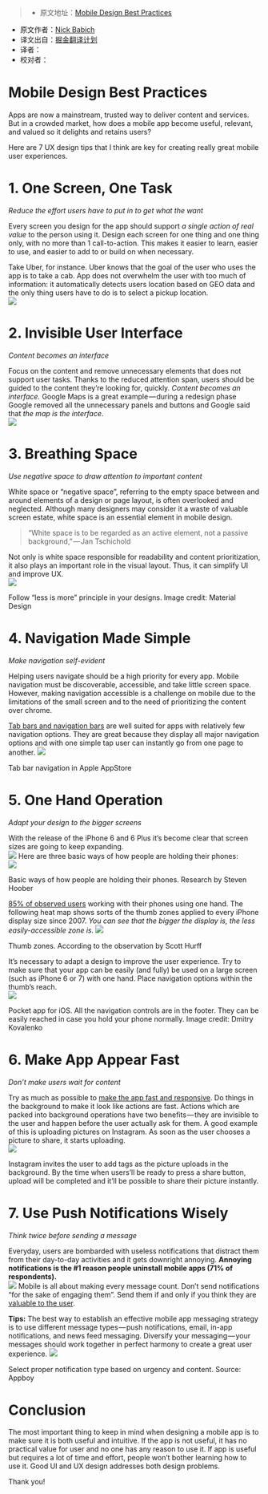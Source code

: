 > * 原文地址：[Mobile Design Best Practices](http://babich.biz/mobile-design-best-practices/)
* 原文作者：[Nick Babich](http://babich.biz/about/)
* 译文出自：[掘金翻译计划](https://github.com/xitu/gold-miner)
* 译者：
* 校对者：

# Mobile Design Best Practices


Apps are now a mainstream, trusted way to deliver content and services. But in a crowded market, how does a mobile app become useful, relevant, and valued so it delights and retains users?

Here are 7 UX design tips that I think are key for creating really great mobile user experiences.

# 1\. One Screen, One Task

_Reduce the effort users have to put in to get what the want_

Every screen you design for the app should support _a single action of real value_ to the person using it. Design each screen for one thing and one thing only, with no more than 1 call-to-action. This makes it easier to learn, easier to use, and easier to add to or build on when necessary.

Take Uber, for instance. Uber knows that the goal of the user who uses the app is to take a cab. App does not overwhelm the user with too much of information: it automatically detects users location based on GEO data and the only thing users have to do is to select a pickup location.  
![](http://babich.biz//content/images/2016/11/1.png)

# 2\. Invisible User Interface

_Content becomes an interface_

Focus on the content and remove unnecessary elements that does not support user tasks. Thanks to the reduced attention span, users should be guided to the content they’re looking for, quickly. _Content becomes an interface._ Google Maps is a great example — during a redesign phase Google removed all the unnecessary panels and buttons and Google said that _the map is the interface_.  
![](http://babich.biz//content/images/2016/11/2.png)

# 3\. Breathing Space

_Use negative space to draw attention to important content_

White space or “negative space”, referring to the empty space between and around elements of a design or page layout, is often overlooked and neglected. Although many designers may consider it a waste of valuable screen estate, white space is an essential element in mobile design.

> “White space is to be regarded as an active element, not a passive background,” — Jan Tschichold

Not only is white space responsible for readability and content prioritization, it also plays an important role in the visual layout. Thus, it can simplify UI and improve UX.  
![](http://babich.biz//content/images/2016/11/3.png)



Follow “less is more” principle in your designs. Image credit: Material Design



# 4\. Navigation Made Simple

_Make navigation self-evident_

Helping users navigate should be a high priority for every app. Mobile navigation must be discoverable, accessible, and take little screen space. However, making navigation accessible is a challenge on mobile due to the limitations of the small screen and to the need of prioritizing the content over chrome.

[Tab bars and navigation bars](https://www.smashingmagazine.com/2016/11/the-golden-rules-of-mobile-navigation-design/) are well suited for apps with relatively few navigation options. They are great because they display all major navigation options and with one simple tap user can instantly go from one page to another. ![](http://babich.biz//content/images/2016/11/4.png)



Tab bar navigation in Apple AppStore



# 5\. One Hand Operation

_Adapt your design to the bigger screens_

With the release of the iPhone 6 and 6 Plus it’s become clear that screen sizes are going to keep expanding.  
![](http://babich.biz//content/images/2016/11/5.png) Here are three basic ways of how people are holding their phones:  
![](http://babich.biz//content/images/2016/11/6.png)



Basic ways of how people are holding their phones. Research by Steven Hoober



[85% of observed users](http://www.uxmatters.com/mt/archives/2013/02/how-do-users-really-hold-mobile-devices.php) working with their phones using one hand. The following heat map shows sorts of the thumb zones applied to every iPhone display size since 2007\. _You can see that the bigger the display is, the less easily-accessible zone is._ ![](http://babich.biz//content/images/2016/11/7.png)



Thumb zones. According to the observation by Scott Hurff



It’s necessary to adapt a design to improve the user experience. Try to make sure that your app can be easily (and fully) be used on a large screen (such as iPhone 6 or 7) with one hand. Place navigation options within the thumb’s reach.  
![](http://babich.biz//content/images/2016/11/8.png)



Pocket app for iOS. All the navigation controls are in the footer. They can be easily reached in case you hold your phone normally. Image credit: Dmitry Kovalenko



# 6\. Make App Appear Fast

_Don’t make users wait for content_

Try as much as possible to [make the app fast and responsive](http://babich.biz/how-to-make-users-think-your-app-loads-faster/). Do things in the background to make it look like actions are fast. Actions which are packed into background operations have two benefits — they are invisible to the user and happen before the user actually ask for them. A good example of this is uploading pictures on Instagram. As soon as the user chooses a picture to share, it starts uploading.  
![](http://babich.biz//content/images/2016/11/9.png)



Instagram invites the user to add tags as the picture uploads in the background. By the time when users’ll be ready to press a share button, upload will be completed and it’ll be possible to share their picture instantly.



# 7\. Use Push Notifications Wisely

_Think twice before sending a message_

Everyday, users are bombarded with useless notifications that distract them from their day-to-day activities and it gets downright annoying. **Annoying notifications is the #1 reason people uninstall mobile apps (71% of respondents).**  
![](http://babich.biz//content/images/2016/11/10.png) Mobile is all about making every message count. Don’t send notifications “for the sake of engaging them”. Send them if and only if you think they are [valuable to the user](http://babich.biz/how-to-create-mobile-notifications-that-users-actually-want/).

**Tips:** The best way to establish an effective mobile app messaging strategy is to use different message types — push notifications, email, in-app notifications, and news feed messaging. Diversify your messaging — your messages should work together in perfect harmony to create a great user experience. ![](http://babich.biz//content/images/2016/11/11.jpeg)



Select proper notification type based on urgency and content. Source: Appboy



# Conclusion

The most important thing to keep in mind when designing a mobile app is to make sure it is both useful and intuitive. If the app is not useful, it has no practical value for user and no one has any reason to use it. If app is useful but requires a lot of time and effort, people won’t bother learning how to use it. Good UI and UX design addresses both design problems.

Thank you!

